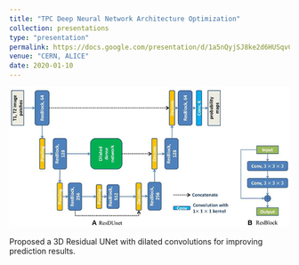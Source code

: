 ```yaml
---
title: "TPC Deep Neural Network Architecture Optimization"
collection: presentations
type: "presentation"
permalink: https://docs.google.com/presentation/d/1a5nQyjSJ8ke2d6HUSqvCF_ugKXO_saHeYCbtq8uemE4/edit?usp=sharing
venue: "CERN, ALICE"
date: 2020-01-10
---
```


![alt text](../images/ResDUNet.jpg "Architecture of 3D ResDUNet")


Proposed a 3D Residual UNet with dilated convolutions for improving prediction results. 